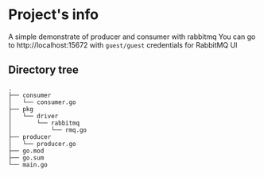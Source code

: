 # Project's info

A simple demonstrate of producer and consumer with rabbitmq
You can go to http://localhost:15672 with `guest/guest` credentials for RabbitMQ UI

## Directory tree

```
.
├── consumer
│   └── consumer.go
├── pkg
│   └── driver
│       └── rabbitmq
│           └── rmq.go
├── producer
│   └── producer.go
├── go.mod
├── go.sum
└── main.go
```